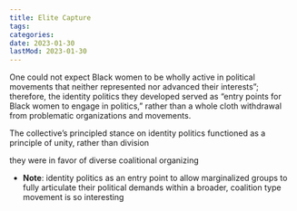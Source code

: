 ```yaml
---
title: Elite Capture
tags:
categories:
date: 2023-01-30
lastMod: 2023-01-30
---
```

One could not expect Black women to be wholly active in political movements that neither represented nor advanced their interests”; therefore, the identity politics they developed served as “entry points for Black women to engage in politics,” rather than a whole cloth withdrawal from problematic organizations and movements.

The collective’s principled stance on identity politics functioned as a principle of unity, rather than division

they were in favor of diverse coalitional organizing

  + **Note**: identity politics as an entry point to allow marginalized groups to fully articulate their political demands within a broader, coalition type movement is so interesting
